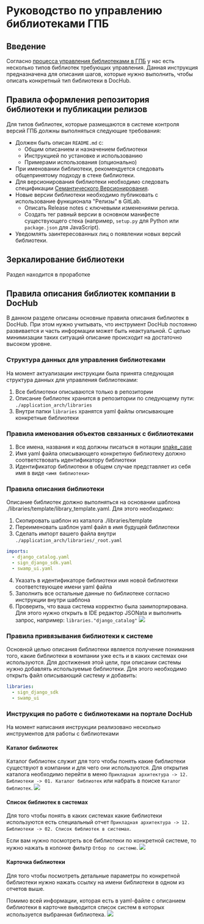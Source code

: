 # Руководство по управлению библиотеками ГПБ

## Введение

Согласно [процесса управления библиотеками в ГПБ](/docs/swamp.libraries_management_process) у нас есть несколько типов библиотек требующих управления. Данная инструкция предназначена для описания шагов, которые нужно выполнить, чтобы описать конкретный тип библиотеки в DocHub.

## Правила оформления репозитория библиотеки и публикации релизов

Для типов библиотек, которые размещаются в системе контроля версий ГПБ должны выполняться следующие требования:
* Должен быть описан `README.md` с:
  * Общим описанием и назначением библиотеки
  * Инструкцией по установке и использованию
  * Примерами использования (опционально)
* При именовании библиотеки, рекомендуется следовать общепринятому подходу в стеке библиотеки.
* Для версионирования библиотеки необходимо следовать спецификации [Семантического Версионирования](https://semver.org/).
* Новые версии библиотеки необходимо публиковать с использование функционала "Релизы" в GitLab.
  * Описать Release notes с ключевыми изменениями релиза.
  * Создать тег равный версии в основном манифесте существующего стека (например, `setup.py` для Python или `package.json` для JavaScript).
* Уведомлять заинтересованных лиц о появлении новых версий библиотеки.

## Зеркалирование библиотеки

Раздел находится в проработке

## Правила описания библиотек компании в DocHub

В данном разделе описаны основные правила описания библиотек в DocHub. При этом нужно учитывать, что инструмент DocHub постоянно развивается и часть информации может быть неактуальной. С целью минимизации таких ситуаций описание происходит на достаточно высоком уровне.

### Структура данных для управления библиотеками

На момент актуализации инструкции была принята следующая структура данных для управления библиотеками:
1. Все библиотеки описываются только в репозитории
2. Описание библиотек хранится в репозитории по следующему пути: `./application_arch/libraries`
3. Внутри папки `libraries` хранятся yaml файлы описывающие конкретные библиотеки

### Правила именования объектов связанных с библиотеками

1. Все имена, названия и код должны писаться в нотации [snake_case](https://ru.wikipedia.org/wiki/Snake_case)
2. Имя yaml файла описывающего конкретную библиотеку должно соответствовать идентификатору библиотеки
3. Идентификатор библиотеки в общем случае представляет из себя имя в виде `<имя библиотеки>`

### Правила описания библиотеки

Описание библиотек должно выполняться на основании шаблона ./libraries/template/library_template.yaml. Для этого необходимо:
1. Скопировать шаблон из каталога ./libraries/template
2. Переименовать шаблон yaml файл в имя будущей библиотеки
3. Сделать импорт вашего файла внутри `./application_arch/libraries/_root.yaml`
```yaml
imports:  
  - django_catalog.yaml
  - sign_django_sdk.yaml
  - swamp_ui.yaml
```
4. Указать в идентификаторе библиотеки имя новой библиотеки соответствующее имени yaml файла
5. Заполнить все остальные данные по библиотеке согласно инструкции внутри шаблона
7. Проверить, что ваша система корректно была заимпортирована. Для этого нужно открыть в IDE редактор JSONata и выполнить запрос, например: `libraries."django_catalog"`
![](images/libraries_jsonata.png)

### Правила привязывания библиотеки к системе

Основной целью описания библиотеки является получение понимания того, какие библиотеки в компании уже есть и в каких системах они используются. Для достижения этой цели, при описании системы нужно добавлять используемые библиотеки. Для этого необходимо открыть файл описывающий систему и добавить:
```yaml
libraries:
  - sign_django_sdk
  - swamp_ui
```

### Инструкция по работе с библиотеками на портале DocHub

На момент написания инструкции реализовано несколько инструментов для работы с библиотеками

#### Каталог библиотек

Каталог библиотек служит для того чтобы понять какие библиотеки существуют в компании и для чего они используются. Для открытия каталога необходимо перейти в меню `Прикладная архитектура -> 12. Библиотеки -> 01. Каталог библиотек` или набрать в поиске `Каталог библиотек`.
![](images/libraries_list.png)

#### Список библиотек в системах

Для того чтобы понять в каких системах какие библиотеки используются есть специальный отчет `Прикладная архитектура -> 12. Библиотеки -> 02. Список библиотек в системах`.

Если вам нужно посмотреть все библиотеки по конкретной системе, то нужно нажать в колонке фильтр `Отбор по системе`.
![](images/sys_libraries_list.png)


#### Карточка библиотеки

Для того чтобы посмотреть детальные параметры по конкретной библиотеки нужно нажать ссылку на имени библиотеки в одном из отчетов выше.

Помимо всей информации, которая есть в yaml-файле с описанием библиотеки в карточке выводится список систем в которых используется выбранная библиотека.
![](images/library_card.png)

